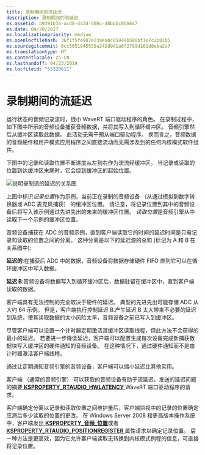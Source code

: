 ```yaml
---
title: 录制期间的流延迟
description: 录制期间的流延迟
ms.assetid: b9391b34-acd8-4434-b00c-48bbbc0b6647
ms.date: 04/20/2017
ms.localizationpriority: medium
ms.openlocfilehash: 36f1f5f4987e239ea0c05949b580bf1e7c2b81b5
ms.sourcegitcommit: 0cc5051945559a242d941a6f2799d161d8eba2a7
ms.translationtype: MT
ms.contentlocale: zh-CN
ms.lasthandoff: 04/23/2019
ms.locfileid: "63328611"
---
```

# <a name="stream-latency-during-recording"></a>录制期间的流延迟


运行状态的音频记录流时，很小 WaveRT 端口驱动程序的角色。 在录制过程中，如下图中所示的音频设备捕获音频数据，并将其写入到循环缓冲区。 音频引擎然后从缓冲区读取此数据。 此活动无需干预从端口驱动程序。 换而言之，音频数据的音频硬件和用户模式应用程序之间直接流动而无需涉及到的任何内核模式软件组件。

下图中的记录和读取位置不断进度从左到右作为流流经缓冲区。 当记录或读取的位置到达缓冲区末尾时，它会绕到缓冲区的起始位置。

![说明录制流的延迟的关系图](images/wavert-record.png)

上图中标识*记录位置*作为示例，当前正在录制的音频设备 （从通过模拟到数字转换器或 ADC 麦克风捕获） 的缓冲区位置。 请注意，将记录位置到其中的音频设备后将写入该示例通过先进先出的未来的缓冲区位置。 *读取位置*是音频引擎从中读取下一个示例的缓冲区位置。

音频设备捕获在 ADC 的音频示例，直到客户端读取它的时间的延迟时间是只需记录和读取的位置之间的分离。 这种分离是以下的延迟源的总和 (标记为 A 和 B 在关系图中):

**延迟的**:在捕获后 ADC 中的数据，音频设备将数据存储硬件 FIFO 直到它可以在循环缓冲区中写入数据。

**延迟 B**:音频设备将数据写入到循环缓冲区后，数据驻留在缓冲区中，直到客户端读取的数据。

客户端具有无法控制的完全取决于硬件的延迟。 典型的先进先出可能存储 ADC 从大约 64 示例。 但是，客户端执行控制延迟 B.产生延迟 B 太大带来不必要的延迟到系统，使其读取数据的太小风险太早，音频设备之前已写入到缓冲区。

尽管客户端可以设置一个计时器定期激活其缓冲区读取线程，但此方法不会获得的最小的延迟。 若要进一步降低延迟，客户端可以配置生成每次设备完成新捕获数据块写入缓冲区的硬件通知的音频设备。 在这种情况下，通过硬件通知而不是由计时器激活客户端线程。

通过让定期通知音频引擎的音频设备，客户端可以缩小延迟比其他实用。

客户端 （通常的音频引擎） 可以获取的音频设备有助于流延迟，发送的延迟问题的摘要[ **KSPROPERTY\_RTAUDIO\_HWLATENCY** ](https://msdn.microsoft.com/library/windows/hardware/ff537378)WaveRT 端口驱动程序的请求。

客户端确定分离以记录和读取位置之间维护量后，客户端监视中的记录的位置确定应滞后多少读取的位置的更改。 在 Windows Server 2008 和更高版本操作系统中，客户端发出[ **KSPROPERTY\_音频\_位置**](https://msdn.microsoft.com/library/windows/hardware/ff537297)或者[ **KSPROPERTY\_RTAUDIO\_POSITIONREGISTER** ](https://msdn.microsoft.com/library/windows/hardware/ff537381)属性请求以确定记录位置。 后一种方法是更高效，因为它允许客户端读取无转换到内核模式例程的信息，可直接将记录位置。

 

 




